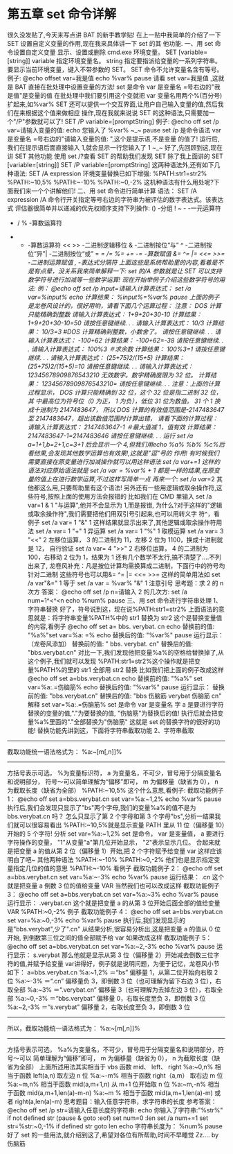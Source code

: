 # 第五章 set 命令详解

很久没发贴了,今天来写点讲 BAT 的新手教学贴!
在上一贴中我简单的介绍了一下 SET 设置自定义变量的作用,现在我来具体讲一下 set 的其
他功能.
一、用 set 命令设置自定义变量
显示、设置或删除 cmd.exe 环境变量。
SET [variable=[string]]
variable 指定环境变量名。
string 指定要指派给变量的一系列字符串。
要显示当前环境变量，键入不带参数的 SET。
SET 命令不允许变量名含有等号。
例子:
@echo offset var=我是值
echo %var%
pause
请看 set var=我是值 ,这就是 BAT 直接在批处理中设置变量的方法!
set 是命令 var 是变量名 =号右边的"我是值"是变量的值
在批处理中我们要引用这个变就把 var 变量名用两个%(百分号)扩起来,如%var%
SET 还可以提供一个交互界面,让用户自己输入变量的值,然后我们在来根据这个值来做相应
操作,现在我就来说说 SET 的这种语法,只需要加一个"/P"参数就可以了!
SET /P variable=[promptString]
例子:
@echo off
set /p var=请输入变量的值:
echo 您输入了 %var% ~_~
pause
set /p 是命令语法 var 是变量名 =号右边的"请输入变量的值: ",这个是提示语,不是变量
的值了!
运行后,我们在提示语后面直接输入 1,就会显示一行您输入了 1 ~_~
好了,先回顾到这,现在讲 SET 其他功能
使用 set /?查看 SET 的帮助我们发现 SET 除了我上面讲的
SET [variable=[string]]
SET /P variable=[promptString]
这两种语法外,还有如下几种语法:
SET /A expression
环境变量替换已如下增强:
%PATH:str1=str2%
%PATH:~10,5%
%PATH:~-10%
%PATH:~0,-2%
这机种语法有什么用处呢?下面我们来一个个讲解他们!
二、用 set 命令进行简单计算
语法： SET /A expression
/A 命令行开关指定等号右边的字符串为被评估的数字表达式。该表达式
评估器很简单并以递减的优先权顺序支持下列操作:
() -分组
! ~ - -一元运算符
* / % -算数运算符
+ - -算数运算符
<< >> -二进制逻辑移位
& -二进制按位“与”
^ -二进制按位“异”| -二进制按位“或”
= *= /= %= += -= -算数赋值
&= ^= |= <<= >>= -二进制运算赋值
, -表达式分隔符
上面这些是系统帮助里的内容,看着是不是有点晕，没关系我来简单解释一下:
set 的/A 参数就是让 SET 可以支持数学符号进行加减等一些数学运算!
现在开始举例子介绍这些数学符号的用法:
例：
@echo off
set /p input=请输入计算表达式：
set /a var=%input%
echo 计算结果： %input%=%var%
pause
上面的例子是龙卷风设计的，很好用哟，请看下面几个运算过程：
注意： DOS 计算只能精确到整数
请输入计算表达式： 1+9+20+30-10
计算结果： 1+9+20+30-10=50
请按任意键继续. . .
请输入计算表达式： 10/3
计算结果： 10/3=3 #DOS 计算精确到整数，小数舍了。
请按任意键继续. . .
请输入计算表达式： -100+62
计算结果： -100+62=-38
请按任意键继续. . .
请输入计算表达式： 100%3 ＃求余数
计算结果： 100%3=1
请按任意键继续. . .
请输入计算表达式： (25+75)*2/(15+5)
计算结果： (25+75)*2/(15+5)=10
请按任意键继续. . .
请输入计算表达式： 1234567890*9876543210
无效数字。数字精确度限为 32 位。
计算结果： 1234567890*9876543210=
请按任意键继续. . .
注意：上面的计算过程显示， DOS 计算只能精确到 32 位，这个 32 位是指二进制 32 位，其
中最高位为符号位（0 为正， 1 为负），低位 31 位为数值。 31 个 1 换成十进制为 2147483647，
所以 DOS 计算的有效值范围是-2147483647 至 2147483647，超出该数值范围时计算出错，
请看下面的计算过程：
请输入计算表达式： 2147483647-1 ＃最大值减 1，值有效
计算结果： 2147483647-1=2147483646
请按任意键继续. . .
运行 set /a a=1+1,b=2+1,c=3+1 后会显示一个 4,但我们用echo %a% %b% %c%后看结果,会发现其他数学运算也有效果!,这就是"逗"号的
作用!
有时候我们需要直接在原变量进行加减操作就可以用这种语法
set /a var+=1 这样的语法对应原始语法就是 set /a var = %var% + 1
都是一样的结果,在原变量的值上在进行数学运算,不过这样写简单一点
再来一个:
set /a var*=2
其他都这么用,只要帮助里有这个语法!
另外还有一些用逻辑或取余操作符,这些符号,按照上面的使用方法会报错的
比如我们在 CMD 里输入 set /a var=1 & 1 "与运算",他并不会显示为 1,而是报错,
为什么?对于这样的"逻辑或取余操作符",我们需要把他们用双引号引起来,也可以用转义字
符^，看例子
set /a var= 1 "&" 1 这样结果就显示出来了,其他逻辑或取余操作符用法
set /a var= 1 "+" 1 异运算
set /a var= 1 "%" 1 取模运算
set /a var= 3 "<<" 2 左移位运算， 3 的二进制为 11，左移 2 位为 1100，换成十进制就是 12，
自行验证
set /a var= 4 ">>" 2 右移位运算， 4 的二进制为 100，右移动 2 位为 1，结果为 1
还有几个数学不太行,搞不清楚了....不列出来了,
龙卷风补充：凡是按位计算均需换算成二进制，下面行中的符号均针对二进制
这些符号也可以用&= ^= |= <<= >>= 这样的简单用法如
set /a var"&=" 1 等于 set /a var = %var% "&" 1 注意引号
思考题：求 2 的 n 次方
答案：
@echo off
set /p n=请输入 2 的几次方:
set /a num=1^<^<n
echo %num%
pause
三、用 set 命令进行字符串处理
1、字符串替换
好了，符号说到这，现在说%PATH:str1=str2%
上面语法的意思就是：将字符串变量%PATH%中的 str1 替换为 str2
这个是替换变量值的内容,看例子
@echo off
set a= bbs. verybat. cn
echo 替换前的值: "%a%"set var=%a: =%
echo 替换后的值: "%var%"
pause
运行显示：（龙卷风添加）
替换前的值: " bbs. verybat. cn"
替换后的值: "bbs.verybat.cn"
对比一下,我们发现他把变量%a%的空格给替换掉了,从这个例子,我们就可以发现
%PATH:str1=str2%这个操作就是把变量%PATH%的里的 str1 全部用 str2 替换
比如我们把上面的例子改成这样
@echo off
set a=bbs.verybat.cn
echo 替换前的值: "%a%"
set var=%a:.=伤脑筋%
echo 替换后的值: "%var%"
pause
运行显示：
替换前的值: "bbs.verybat.cn"
替换后的值: "bbs 伤脑筋 verybat 伤脑筋 cn"
解释 set var=%a:.=伤脑筋%
set 是命令 var 是变量名 字 a 是要进行字符替换的变量的值,"."为要替换的值,
"伤脑筋"为替换后的值!
执行后就会把变量%a%里面的"."全部替换为"伤脑筋"
这就是 set 的替换字符的很好的功能! 替换功能先讲到这，下面将字符串截取功能
2、字符串截取
**********************************************
截取功能统一语法格式为： %a:~[m[,n]]%
**********************************************
方括号表示可选， %为变量标识符， a 为变量名，不可少，冒号用于分隔变量名和说明部分，
符号～可以简单理解为“偏移”即可， m 为偏移量（缺省为 0）， n 为截取长度（缺省为全部）
%PATH:~10,5% 这个什么意思,看例子:
截取功能例子 1：
@echo off
set a=bbs.verybat.cn
set var=%a:~1,2%
echo %var%
pause
执行后,我们会发现只显示了"bs"两个字母,我们的变量%a%的值不是为 bbs.verybat.cn 吗？
怎么只显示了第 2 个字母和第 3 个字母"bs",分析一结果我们就可以很容易看出
%PATH:~10,5%就是显示变量 PATH 里从 11 位（偏移量 10）开始的 5 个字符!
分析 set var=%a:~1,2%
set 是命令， var 是变量值， a 要进行字符操作的变量， "1"从变量"a"第几位开始显示， "2"表示显示几位。
合起来就是把变量 a 的值从第 2 位（偏移量 1）开始,把 2 个字符赋予给变量 var
这样应该明白了吧~
其他两种语法
%PATH:~-10%
%PATH:~0,-2%
他们也是显示指定变量指定几位的值的意思
%PATH:~-10% 看例子
截取功能例子 2：
@echo off
set a=bbs.verybat.cn
set var=%a:~-3%
echo %var%
pause
运行结果： .cn
这个就是把变量 a 倒数 3 位的值给变量 VAR
当然我们也可以改成这样
截取功能例子 3：
@echo off
set a=bbs.verybat.cn
set var=%a:~3%
echo %var%
pause
运行显示： .verybat.cn
这个就是把变量 a 的从第 3 位开始后面全部的值给变量 VAR
%PATH:~0,-2% 例子
截取功能例子 4：
@echo off
set a=bbs.verybat.cn
set var=%a:~0,-3%
echo %var%
pause
执行后,我们发现显示的是"bbs.verybat",少了".cn"
从结果分析,很容易分析出,这是把变量 a 的值从 0 位开始,
到倒数第三位之间的值全部赋予给 var
如果改成这样
截取功能例子 5：
@echo off
set a=bbs.verybat.cn
set var=%a:~2,-3%
echo %var%
pause
运行显示： s.verybat
那么他就是显示从第 3 位（偏移量 2）开始减去倒数三位字符的值,并赋予给变量 var讲得好，例子就是说明问题，为便于记忆，龙卷风小节如下：
a=bbs.verybat.cn
%a:~1,2% ＝“bs” 偏移量 1，从第二位开始向右取 2 位
%a:~-3% ＝“.cn” 偏移量负 3，即倒数 3 位（也可理解为留下右边 3 位），右取全部
%a:~3% ＝“.verybat.cn” 偏移量 3（也可理解为去掉左边 3 位），右取全部
%a:~0,-3% ＝“bbs.verybat” 偏移量 0，右取长度至负 3，即倒数 3 位
%a:~2,-3% ＝“s.verybat” 偏移量 2，右取长度至负 3，即倒数 3 位
**********************************************
所以，截取功能统一语法格式为： %a:~[m[,n]]%
**********************************************
方括号表示可选， %a%为变量名，不可少，冒号用于分隔变量名和说明部分，符号～可以
简单理解为“偏移”即可， m 为偏移量（缺省为 0）， n 为截取长度（缺省为全部）
上面所述用法其实相当于 vbs 函数 mid、 left、 right
%a:~0,n% 相当于函数 left(a,n) 取左边 n 位
%a:~-m% 相当于函数 right（a,m） 取右边 m 位
%a:~m,n% 相当于函数 mid(a,m+1,n) 从 m+1 位开始取 n 位
%a:~m,-n% 相当于函数 mid(a,m+1,len(a)-m-n)
%a:~m % 相当于函数 mid(a,m+1,len(a)-m) 或者 right(a,len(a)-m)
思考题目：输入任意字符串，求字符串的长度
参考答案：
@echo off
set /p str=请输入任意长度的字符串:
echo 你输入了字符串:"%str%"
if not defined str (pause & goto :eof)
set num=0
:len
set /a num+=1
set str=%str:~0,-1%
if defined str goto len
echo 字符串长度为： %num%
pause
好了 set 的一些用法,就介绍到这了,希望对各位有所帮助,时间不早睡觉 Zz....
by 伤脑筋
